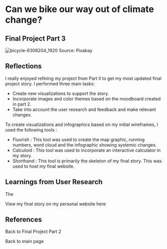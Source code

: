 # Can we bike our way out of climate change?

## Final Project Part 3

![bicycle-6308204_1920](https://user-images.githubusercontent.com/81335957/144509319-ac3e42d5-bb30-4b8a-9a1e-f3d2102166c1.jpg)
Source: Pixabay
 
 ## Reflections
 
 I really enjoyed refining my project from Part II to get my most updated final project story. I performed three main tasks:
 - Create new visualizations to support the story.
 - Incorporate images and color themes based on the moodboard created in part 2.
 - Take into account the user research and feedback and make relevant changes.

 To create visualizations and infographics based on my initial wireframes, I used the following tools :
 - Fluorish : This tool was used to create the map graphic, running numbers, word cloud and the infographic showing systemic changes.
 - Calculoid : This tool was used to incorporate an interactive calculator in my story.
 - Shorthand : This tool is primarily the skeleton of my final story. This was used to host my final website.

## Learnings from User Research

The 


View my final story on my personal website here

## References

Back to Final Project Part 2

Back to main page
